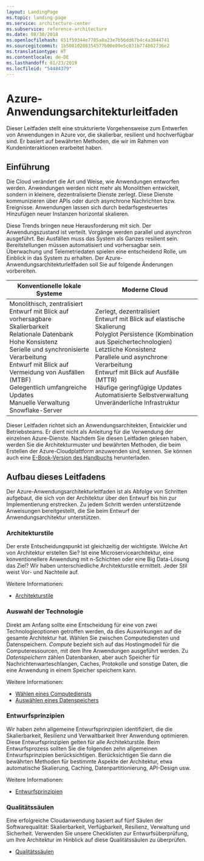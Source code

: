 ```yaml
---
layout: LandingPage
ms.topic: landing-page
ms.service: architecture-center
ms.subservice: reference-architecture
ms.date: 08/30/2018
ms.openlocfilehash: 651f59344e7785a8a23e7b56dd67b4c4a3044741
ms.sourcegitcommit: 1b50810208354577b00e89e5c031b774b02736e2
ms.translationtype: HT
ms.contentlocale: de-DE
ms.lasthandoff: 01/23/2019
ms.locfileid: "54484379"
---
```

# <a name="azure-application-architecture-guide"></a>Azure-Anwendungsarchitekturleitfaden

Dieser Leitfaden stellt eine strukturierte Vorgehensweise zum Entwerfen von Anwendungen in Azure vor, die skalierbar, resilient und hochverfügbar sind. Er basiert auf bewährten Methoden, die wir im Rahmen von Kundeninteraktionen erarbeitet haben.

## <a name="introduction"></a>Einführung

Die Cloud verändert die Art und Weise, wie Anwendungen entworfen werden. Anwendungen werden nicht mehr als Monolithen entwickelt, sondern in kleinere, dezentralisierte Dienste zerlegt. Diese Dienste kommunizieren über APIs oder durch asynchrone Nachrichten bzw. Ereignisse. Anwendungen lassen sich durch bedarfsgesteuertes Hinzufügen neuer Instanzen horizontal skalieren.

Diese Trends bringen neue Herausforderung mit sich. Der Anwendungszustand ist verteilt. Vorgänge werden parallel und asynchron ausgeführt. Bei Ausfällen muss das System als Ganzes resilient sein. Bereitstellungen müssen automatisiert und vorhersagbar sein. Überwachung und Telemetriedaten spielen eine entscheidend Rolle, um Einblick in das System zu erhalten. Der Azure-Anwendungsarchitekturleitfaden soll Sie auf folgende Änderungen vorbereiten.

<!-- markdownlint-disable MD033 -->

<table>
<thead>
    <tr><th>Konventionelle lokale Systeme</th><th>Moderne Cloud</th></tr>
</thead>
<tbody>
<tr><td>Monolithisch, zentralisiert<br/>
Entwurf mit Blick auf vorhersagbare Skalierbarkeit<br/>
Relationale Datenbank<br/>
Hohe Konsistenz<br/>
Serielle und synchronisierte Verarbeitung<br/>
Entwurf mit Blick auf Vermeidung von Ausfällen (MTBF)<br/>
Gelegentlich umfangreiche Updates<br/>
Manuelle Verwaltung<br/>
Snowflake-Server</td>
<td>
Zerlegt, dezentralisiert<br/>
Entwurf mit Blick auf elastische Skalierung<br/>
Polyglot Persistence (Kombination aus Speichertechnologien)<br/>
Letztliche Konsistenz<br/>
Parallele und asynchrone Verarbeitung<br/>
Entwurf mit Blick auf Ausfälle (MTTR)<br/>
Häufige geringfügige Updates<br/>
Automatisierte Selbstverwaltung<br/>
Unveränderliche Infrastruktur<br/>
</td>
</tbody>
</table>

<!-- markdownlint-enable MD033 -->

Dieser Leitfaden richtet sich an Anwendungsarchitekten, Entwickler und Betriebsteams. Er dient nicht als Anleitung für die Verwendung der einzelnen Azure-Dienste. Nachdem Sie diesen Leitfaden gelesen haben, werden Sie die Architekturmuster und bewährten Methoden, die beim Erstellen der Azure-Cloudplattform anzuwenden sind, kennen. Sie können auch eine [E-Book-Version des Handbuchs][ebook] herunterladen.

## <a name="how-this-guide-is-structured"></a>Aufbau dieses Leitfadens

Der Azure-Anwendungsarchitekturleitfaden ist als Abfolge von Schritten aufgebaut, die sich von der Architektur über den Entwurf bis hin zur Implementierung erstrecken. Zu jedem Schritt werden unterstützende Anweisungen bereitgestellt, die Sie beim Entwurf der Anwendungsarchitektur unterstützen.

### <a name="architecture-styles"></a>Architekturstile

Der erste Entscheidungspunkt ist gleichzeitig der wichtigste. Welche Art von Architektur erstellen Sie? Ist eine Microservicearchitektur, eine konventionellere Anwendung mit n-Schichten oder eine Big Data-Lösung das Ziel? Wir haben unterschiedliche Architekturstile ermittelt. Jeder Stil weist Vor- und Nachteile auf.

Weitere Informationen:

- [Architekturstile](./architecture-styles/index.md)

### <a name="technology-choices"></a>Auswahl der Technologie

Direkt am Anfang sollte eine Entscheidung für eine von zwei Technologieoptionen getroffen werden, da dies Auswirkungen auf die gesamte Architektur hat. Wählen Sie zwischen Computediensten und Datenspeichern. *Compute* bezieht sich auf das Hostingmodell für die Computeressourcen, mit dem Ihre Anwendungen ausgeführt werden. Zu *Datenspeichern* zählen Datenbanken, aber auch Speicher für Nachrichtenwarteschlangen, Caches, Protokolle und sonstige Daten, die eine Anwendung in einem Speicher speichern kann.

Weitere Informationen:

- [Wählen eines Computediensts](./technology-choices/compute-overview.md)
- [Auswählen eines Datenspeichers](./technology-choices/data-store-overview.md)

### <a name="design-principles"></a>Entwurfsprinzipien

Wir haben zehn allgemeine Entwurfsprinzipien identifiziert, die die Skalierbarkeit, Resilienz und Verwaltbarkeit Ihrer Anwendung optimieren. Diese Entwurfsprinzipien gelten für alle Architekturstile. Beim Entwurfsprozess sollten Sie die folgenden zehn allgemeinen Entwurfsprinzipien berücksichtigen. Berücksichtigen Sie dann die bewährten Methoden für bestimmte Aspekte der Architektur, etwa automatische Skalierung, Caching, Datenpartitionierung, API-Design usw.

Weitere Informationen:

- [Entwurfsprinzipien](./design-principles/index.md)

### <a name="quality-pillars"></a>Qualitätssäulen

Eine erfolgreiche Cloudanwendung basiert auf fünf Säulen der Softwarequalität: Skalierbarkeit, Verfügbarkeit, Resilienz, Verwaltung und Sicherheit. Verwenden Sie unsere Checklisten zur Entwurfsüberprüfung, um Ihre Architektur im Hinblick auf diese Qualitätssäulen zu überprüfen.

- [Qualitätssäulen](./pillars.md)

[ebook]: https://azure.microsoft.com/campaigns/cloud-application-architecture-guide/
